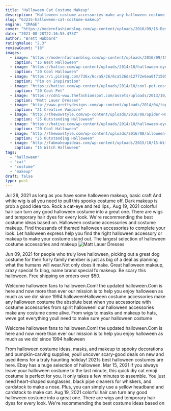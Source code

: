 ```yaml
---
title: "Halloween Cat Costume Makeup"
description: "Halloween costume accessories make any halloween costume the absolute best when you accessorize with costume accessories from spirit halloween! our halloween accessories make any costume come alive. From wigs to masks and makeup to hats, weve got everything youll need to make sure your halloween costume"
slug: "63235-halloween-cat-costume-makeup"
engine: "IMAGE"
cover: "https://modernfashionblog.com/wp-content/uploads/2016/09/15-Best-Halloween-Cat-Makeup-Looks-Ideas-2016-12.jpg"
date: "2021-08-28T22:16:55.475Z"
author: "Brett Hubbard"
ratingValue: "2.3"
reviewCount: "18"
images:
  - image: "https://modernfashionblog.com/wp-content/uploads/2016/09/15-Best-Halloween-Cat-Makeup-Looks-Ideas-2016-12.jpg"
    caption: "15 Best Halloween"
  - image: "https://hative.com/wp-content/uploads/2014/10/halloween-eye-makeup/13-halloween-eye-makeup-ideas.jpg"
    caption: "20 Cool Halloween"
  - image: "https://i.pinimg.com/736x/6c/a5/26/6ca526da12772e6ea0f71505d26a1b38--freddy--puppet.jpg"
    caption: "Pin on Inspiration"
  - image: "https://hative.com/wp-content/uploads/2014/10/cool-pet-costumes/8-cool-pet-costumes.jpg"
    caption: "20 Cool Pet"
  - image: "https://cdn1-www.thefashionspot.com/assets/uploads/2013/10/Matt-Lauer-3.jpg"
    caption: "Matt Lauer Dresses"
  - image: "http://www.prettydesigns.com/wp-content/uploads/2014/04/top-10-diy-creative-diy-halloween-makeup_02-634x878.jpg"
    caption: "21 Creative Vampire"
  - image: "http://thewowstyle.com/wp-content/uploads/2016/08/Spider-Halloween-Eye-Makeup.jpg"
    caption: "25 Outstanding Halloween"
  - image: "https://hative.com/wp-content/uploads/2014/10/halloween-eye-makeup/9-halloween-eye-makeup-ideas.jpg"
    caption: "20 Cool Halloween"
  - image: "http://thewowstyle.com/wp-content/uploads/2016/08/alloween-Witch-Makeup-Ideas.jpg"
    caption: "25 Outstanding Halloween"
  - image: "http://fabmakeupideas.com/wp-content/uploads/2015/10/15-Witch-Halloween-Makeup-Ideas-Looks-Trends-2015-4.jpg"
    caption: "15 Witch Halloween"
tags:
  - "halloween"
  - "cat"
  - "costume"
  - "makeup"
draft: false
type: post
---
```


Jul 28, 2021 as long as you have some halloween makeup, basic craft  And white wig is all you need to pull this spooky costume off. Dark makeup is prob a good idea too. Rock a cat-eye and red lips,. Aug 19, 2021 colorful hair can turn any good halloween costume into a great one. There are wigs and temporary hair dyes for every look. We're recommending the best costume ideas based on. Halloween costume accessories and costume makeup. Find thousands of themed halloween accessories to complete your look. Let halloween express help you find the right halloween accessory or makeup to make your costume stand out. The largest selection of halloween costume accessories and makeup
![Matt Lauer Dresses](https://cdn1-www.thefashionspot.com/assets/uploads/2013/10/Matt-Lauer-3.jpg "Matt Lauer Dresses")

Jun 09, 2021 for people who truly love halloween, picking out a great dog costume for their furry family member is just as big of a deal as planning what the humans will wear.Not only does it make. Great halloween makeup, crazy special fx blog, name brand special fx makeup. Be scary this halloween. Free shipping on orders over $50.
<!--inArticleAds-->

<!--galleryOne-->

Welcome halloween fans to halloween.Com! the updated halloween.Com is here and now more than ever our mission is to help you enjoy halloween as much as we do! since 1994 halloweenHalloween costume accessories make any halloween costume the absolute best when you accessorize with costume accessories from spirit halloween! our halloween accessories make any costume come alive. From wigs to masks and makeup to hats, weve got everything youll need to make sure your halloween costume
<!--inArticleAds-->

<!--galleryTwo-->

Welcome halloween fans to halloween.Com! the updated halloween.Com is here and now more than ever our mission is to help you enjoy halloween as much as we do! since 1994 halloween
<!--galleryThree-->

From halloween costume ideas, masks, and makeup to spooky decorations and pumpkin-carving supplies, youll uncover scary-good deals on new and used items for a truly haunting holiday! 2021s best halloween costumes are here. Ebay has a huge selection of halloween. Mar 15, 2021 if you always leave your halloween costume to the last minute, this quick diy cat emoji costume is perfect for you. It only takes a few minutes to assemble. You just need heart-shaped sunglasses, black pipe cleaners for whiskers, and cardstock to make a nose. Plus, you can simply use a yellow headband and cardstock to make cat. Aug 19, 2021 colorful hair can turn any good halloween costume into a great one. There are wigs and temporary hair dyes for every look. We're recommending the best costume ideas based on